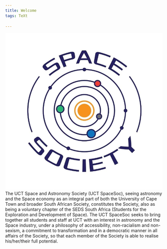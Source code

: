 ```yaml
---
title: Welcome
tags: TeXt

---
```

![](/uploads/84088608_2641616009405670_3425315720836153344_n.jpg)The UCT Space and Astronomy Society (UCT SpaceSoc), seeing astronomy and the Space economy as an integral part of both the University of Cape Town and broader South African Society, constitutes the Society, also as being a voluntary chapter of the SEDS South Africa (Students for the Exploration and Development of Space). The UCT SpaceSoc seeks to bring together all students and staff at UCT with an interest in astronomy and the Space industry, under a philosophy of accessibility, non-racialism and non-sexism, a commitment to transformation and in a democratic manner in all affairs of the Society, so that each member of the Society is able to realise his/her/their full potential.